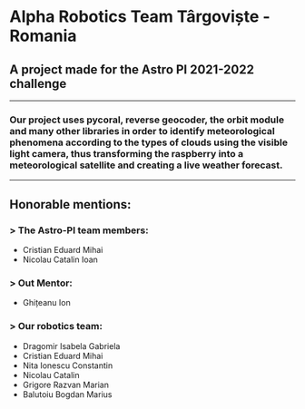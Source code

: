 # Alpha Robotics Team Târgoviște - Romania
## A project made for the Astro PI 2021-2022 challenge

---

### Our project uses pycoral, reverse geocoder, the orbit module and many other libraries in order to identify meteorological phenomena according to the types of clouds using the visible light camera, thus transforming the raspberry into a meteorological satellite and creating a live weather forecast.

---

## Honorable mentions:

### > The Astro-PI team members:
- Cristian Eduard Mihai
- Nicolau Catalin Ioan

### > Out Mentor:
- Ghițeanu Ion

### > Our robotics team:
- Dragomir Isabela Gabriela
- Cristian Eduard Mihai
- Nita Ionescu Constantin
- Nicolau Catalin
- Grigore Razvan Marian
- Balutoiu Bogdan Marius